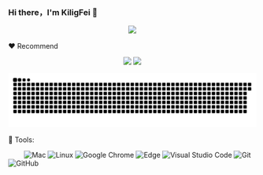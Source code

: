 ### Hi there，I'm KiligFei 👋

<div align="center"><img src="https://cdn.jsdelivr.net/gh/sun0225SUN/photos/images/202110311924844.png" /></div>

:heart: Recommend

<div align="center">
<a href="https://github.com/fh66/ui-code">
    <img width="45%" hei src="https://github-readme-stats.vercel.app/api/pin/?username=fh66&repo=compoents&theme=dark&bg_color=0d1117&hide_border=true" /></a>
  <a href="https://github.com/fh66/fh66">
    <img width="45%" hei src="https://github-readme-stats.vercel.app/api/pin/?username=fh66&repo=fh66.me&theme=dark&bg_color=0d1117&hide_border=true" /></a>
</div>

![img](./profile-snake-contrib/github-contribution-grid-snake.svg)

🧰 Tools:

&emsp;&emsp;
![Mac](https://img.shields.io/badge/Mac-0078D6?style=flat-square&logo=Macos&logoColor=white)
![Linux](https://img.shields.io/badge/Linux-FCC624?style=style=flat-square&logo=linux&logoColor=black)
![Google Chrome](https://img.shields.io/badge/Chrome-4285F4?style=flat-square&logo=GoogleChrome&logoColor=white)
![Edge](https://img.shields.io/badge/Edge-0078D7?style=flat-square&logo=Microsoft-edge&logoColor=white)
![Visual Studio Code](https://img.shields.io/badge/-Visual%20Studio%20Code-007ACC?style=flat-square&logo=Visual%20Studio%20Code&logoColor=fff)
![Git](https://img.shields.io/badge/-Git-FCC624?style=flat-square&logo=git)
![GitHub](https://img.shields.io/badge/-GitHub-pink?style=flat-square&logo=github)
